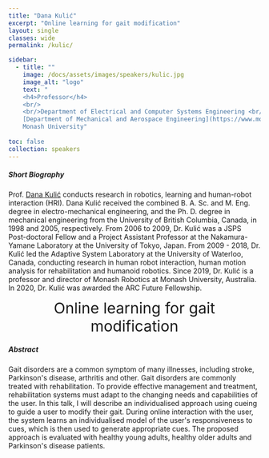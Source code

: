 ```yaml
---
title: "Dana Kulić"
excerpt: "Online learning for gait modification"
layout: single 
classes: wide
permalink: /kulic/

sidebar:
  - title: ""
    image: /docs/assets/images/speakers/kulic.jpg 
    image_alt: "logo"
    text: "
    <h4>Professor</h4> 
    <br/>
    <br/>Department of Electrical and Computer Systems Engineering <br/>
    [Department of Mechanical and Aerospace Engineering](https://www.monash.edu/engineering/danakulic) <br/>
    Monash University"
  
toc: false 
collection: speakers
---
```


##### Short Biography 


Prof. [Dana Kulić](https://www.monash.edu/engineering/danakulic) conducts research in robotics, learning and human-robot interaction (HRI). Dana Kulić received the combined B. A. Sc. and M. Eng. degree in electro-mechanical engineering, and the Ph. D. degree in mechanical engineering from the University of British Columbia, Canada, in 1998 and 2005, respectively. From 2006 to 2009, Dr. Kulić was a JSPS Post-doctoral Fellow and a Project Assistant Professor at the Nakamura-Yamane Laboratory at the University of Tokyo, Japan. From 2009 - 2018, Dr. Kulić led the Adaptive System Laboratory at the University of Waterloo, Canada, conducting research in human robot interaction, human motion analysis for rehabilitation and humanoid robotics.  Since 2019, Dr. Kulić is a professor and director of Monash Robotics at Monash University, Australia. In 2020, Dr. Kulić was awarded the ARC Future Fellowship. 


<center style="font-size:30px">
Online learning for gait modification
</center>

##### Abstract

Gait disorders are a common symptom of many illnesses, including stroke, Parkinson's disease, arthritis and other.  Gait disorders are commonly treated with rehabilitation.  To provide effective management and treatment, rehabilitation systems must adapt to the changing needs and capabilities of the user.  In this talk, I will describe an individualised approach using cueing to guide a user to modify their gait. During online interaction with the user, the system learns an individualised model of the user's responsiveness to cues, which is then used to generate appropriate cues.  The proposed approach is evaluated with healthy young adults, healthy older adults and Parkinson's disease patients.


